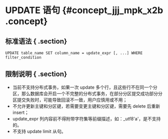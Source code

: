 # UPDATE 语句 {#concept_jjj_mpk_x2b .concept}

## 标准语法 { .section}

```
UPDATE table_name SET column_name = update_expr [, ...] WHERE filter_condition
```

## 限制说明 { .section}

-   当前不支持分布式事务，如果一次 update 多个行，且这些行不在同一个分区，那么数据库会开启一个不完整的分布式事务，在部分分区提交成功部分分区提交失败时，可能导致回滚不一致，用户应慎用或不用；
-   不允许更新主键和分区键，若需要变更主键和分区键，需要先 delete 后重新 insert；
-   update\_expr 列内容前不得附带字符集等前缀描述，如：\_utf8'a'，是不支持的。
-   不支持 update limit 从句。

